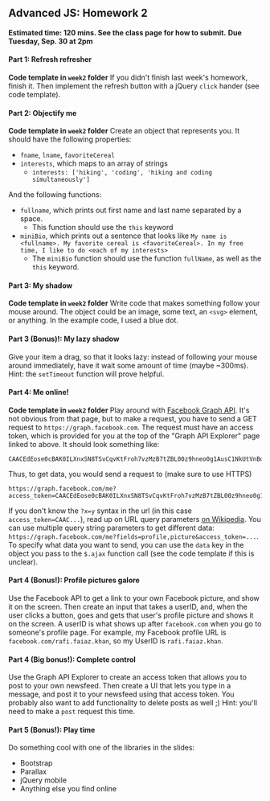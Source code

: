 ## Advanced JS: Homework 2

**Estimated time: 120 mins. See the class page for how to submit.**
**Due Tuesday, Sep. 30 at 2pm**

#### Part 1: Refresh refresher

**Code template in `week2` folder**
If you didn't finish last week's homework, finish it. Then implement the refresh button with a jQuery `click` hander (see code template).

#### Part 2: Objectify me

**Code template in `week2` folder**
Create an object that represents you. It should have the following properties:

- `fname`, `lname`, `favoriteCereal`
- `interests`, which maps to an array of strings
  - `interests: ['hiking', 'coding', 'hiking and coding simultaneously']`

And the following functions:

- `fullname`, which prints out first name and last name separated by a space.
  - This function should  use the `this` keyword
- `miniBio`, which prints out a sentence that looks like `My name is <fullname>. My favorite cereal is <favoriteCereal>. In my free time, I like to do <each of my interests>`
  - The `miniBio` function should use the function `fullName`, as well as the `this` keyword.

#### Part 3: My shadow

**Code template in `week2` folder**
Write code that makes something follow your mouse around. The object could be an image, some text, an `<svg>` element, or anything. In the example code, I used a blue dot.

#### Part 3 (Bonus)!: My lazy shadow

Give your item a drag, so that it looks lazy: instead of following your mouse around immediately, have it wait some amount of time (maybe ~300ms). Hint: the `setTimeout` function will prove helpful.

#### Part 4: Me online!

**Code template in `week2` folder**
Play around with [Facebook Graph API](https://developers.facebook.com/tools/explorer/). It's not obvious from that page, but to make a request, you have to send a GET request to `https://graph.facebook.com`. The request must have an access token, which is provided for you at the top of the "Graph API Explorer" page linked to above. It should look something like:

    CAACEdEose0cBAK0ILXnxSN8TSvCqvKtFroh7vzMzB7tZBL00z9hneo0g1AusC1NkUtVnBo8pW51GdKn26YoNFqtLeuBc849SusuUzxZCxyDvB2gjFI2iZCmpeYngbvajE610H7R8buek4ZBBLynQ2ARPiHndjQrfLCBnhyqZAAtuJp7L0ubaijFkgyg7p1GH9h8UA68Kj1ZBXVaCQ1p0xC

Thus, to get data, you would send a request to (make sure to use HTTPS)

    https://graph.facebook.com/me?access_token=CAACEdEose0cBAK0ILXnxSN8TSvCqvKtFroh7vzMzB7tZBL00z9hneo0g1AusC1NkUtVnBo8pW51GdKn26YoNFqtLeuBc849SusuUzxZCxyDvB2gjFI2iZCmpeYngbvajE610H7R8buek4ZBBLynQ2ARPiHndjQrfLCBnhyqZAAtuJp7L0ubaijFkgyg7p1GH9h8UA68Kj1ZBXVaCQ1p0xC.

If you don't know the `?x=y` syntax in the url (in this case `access_token=CAAC...`), read up on URL query parameters [on Wikipedia](http://en.wikipedia.org/wiki/Query_string). You can use multiple query string parameters to get different data: `https://graph.facebook.com/me?fields=profile,picture&access_token=...`. To specify what data you want to send, you can use the `data` key in the object you pass to the `$.ajax` function call (see the code template if this is unclear).

#### Part 4 (Bonus!): Profile pictures galore

Use the Facebook API to get a link to your own Facebook picture, and show it on the screen. Then create an input that takes a userID, and, when the user clicks a button, goes and gets that user's profile picture and shows it on the screen. A userID is what shows up after `facebook.com` when you go to someone's profile page. For example, my Facebook profile URL is `facebook.com/rafi.faiaz.khan`, so my UserID is `rafi.faiaz.khan`.

#### Part 4 (Big bonus!): Complete control

Use the Graph API Explorer to create an access token that allows you to post to
your own newsfeed. Then create a UI that lets you type in a message, and post
it to your newsfeed using that access token. You probably also want to add
functionality to delete posts as well ;) Hint: you'll need to make a `post` request this time.

#### Part 5 (Bonus!): Play time

Do something cool with one of the libraries in the slides:

- Bootstrap
- Parallax
- jQuery mobile
- Anything else you find online
